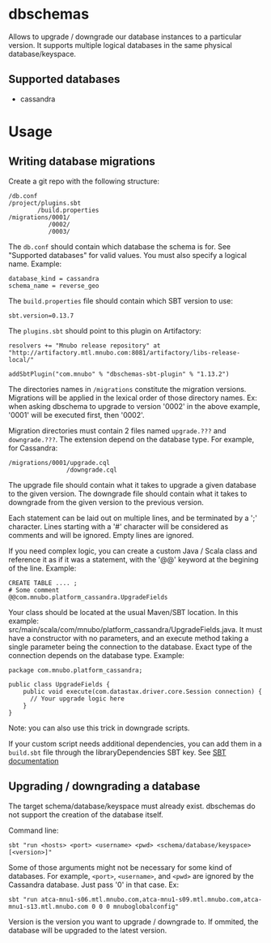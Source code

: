 dbschemas
=========

Allows to upgrade / downgrade our database instances to a particular version. It supports multiple logical databases in the same physical database/keyspace.

Supported databases
-------------------

* cassandra

Usage
=====

Writing database migrations
---------------------------

Create a git repo with the following structure:

    /db.conf
    /project/plugins.sbt
            /build.properties
    /migrations/0001/
               /0002/
               /0003/

The `db.conf` should contain which database the schema is for. See "Supported databases" for valid values. You must also specify a logical name. Example:

    database_kind = cassandra
    schema_name = reverse_geo

The `build.properties` file should contain which SBT version to use:

    sbt.version=0.13.7

The `plugins.sbt` should point to this plugin on Artifactory:

    resolvers += "Mnubo release repository" at "http://artifactory.mtl.mnubo.com:8081/artifactory/libs-release-local/"

    addSbtPlugin("com.mnubo" % "dbschemas-sbt-plugin" % "1.13.2")

The directories names in `/migrations` constitute the migration versions. Migrations will be applied in the lexical order of those directory names. Ex: when asking dbschema to upgrade to version '0002' in the above example, '0001' will be executed first, then '0002'.

Migration directories must contain 2 files named `upgrade.???` and `downgrade.???`. The extension depend on the database type. For example, for Cassandra:

    /migrations/0001/upgrade.cql
                    /downgrade.cql

The upgrade file should contain what it takes to upgrade a given database to the given version. The downgrade file should contain what it takes to downgrade from the given version to the previous version.

Each statement can be laid out on multiple lines, and be terminated by a ';' character. Lines starting with a '#' character will be considered as comments and will be ignored. Empty lines are ignored.

If you need complex logic, you can create a custom Java / Scala class and reference it as if it was a statement, with the '@@' keyword at the begining of the line. Example:

    CREATE TABLE .... ;
    # Some comment
    @@com.mnubo.platform_cassandra.UpgradeFields

Your class should be located at the usual Maven/SBT location. In this example: src/main/scala/com/mnubo/platform_cassandra/UpgradeFields.java. It must have a constructor with no parameters, and an execute method taking a single parameter being the connection to the database. Exact type of the connection depends on the database type. Example:

    package com.mnubo.platform_cassandra;

    public class UpgradeFields {
        public void execute(com.datastax.driver.core.Session connection) {
          // Your upgrade logic here
        }
    }

Note: you can also use this trick in downgrade scripts.

If your custom script needs additional dependencies, you can add them in a `build.sbt` file through the libraryDependencies SBT key. See [SBT documentation](http://www.scala-sbt.org/0.13/docs/Library-Management.html)

Upgrading / downgrading a database
----------------------------------

The target schema/database/keyspace must already exist. dbschemas do not support the creation of the database itself.

Command line:

    sbt "run <hosts> <port> <username> <pwd> <schema/database/keyspace> [<version>]"

Some of those arguments might not be necessary for some kind of databases. For example, `<port>`, `<username>`, and `<pwd>` are ignored by the Cassandra database. Just pass '0' in that case. Ex:

    sbt "run atca-mnu1-s06.mtl.mnubo.com,atca-mnu1-s09.mtl.mnubo.com,atca-mnu1-s13.mtl.mnubo.com 0 0 0 mnuboglobalconfig"

Version is the version you want to upgrade / downgrade to. If ommited, the database will be upgraded to the latest version.
